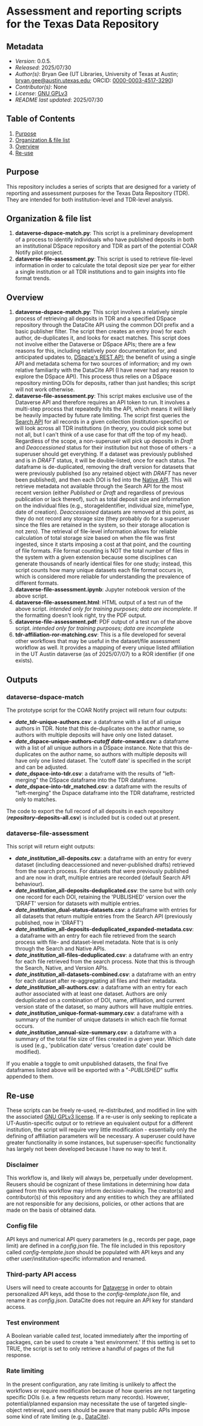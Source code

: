 # Assessment and reporting scripts for the Texas Data Repository

## Metadata
* *Version*: 0.0.5.
* *Released*: 2025/07/30
* *Author(s)*: Bryan Gee (UT Libraries, University of Texas at Austin; bryan.gee@austin.utexas.edu; ORCID: [0000-0003-4517-3290](https://orcid.org/0000-0003-4517-3290))
* *Contributor(s)*: None
* *License*: [GNU GPLv3](https://www.gnu.org/licenses/gpl-3.0.en.html)
* *README last updated*: 2025/07/30

## Table of Contents
1. [Purpose](#purpose)
2. [Organization & file list](#organization--file-list)
3. [Overview](#overview)
4. [Re-use](#re-use)

## Purpose

This repository includes a series of scripts that are designed for a variety of reporting and assessment purposes for the Texas Data Repository (TDR). They are intended for both institution-level and TDR-level analysis.

## Organization & file list
1. **dataverse-dspace-match.py**: This script is a preliminary development of a process to identify individuals who have published deposits in both an institutional DSpace repository and TDR as part of the potential COAR Notify pilot project. 
2. **dataverse-file-assessment.py**: This script is used to retrieve file-level information in order to calculate the total deposit size per year for either a single institution or all TDR institutions and to gain insights into file format trends.

## Overview
1. **dataverse-dspace-match.py**: This script involves a relatively simple process of retrieving all deposits in TDR and a specified DSpace repository through the DataCite API using the common DOI prefix and a basic publisher filter. The script then creates an entry (row) for each author, de-duplicates it, and looks for exact matches. This script does not involve either the Dataverse or DSpace APIs; there are a few reasons for this, including relatively poor documentation for, and anticipated updates to, [DSpace's REST API](https://wiki.lyrasis.org/display/DSDOC5x/REST+API); the benefit of using a single API and metadata schema for two sources of information; and my own relative familiarity with the DataCite API (I have never had any reason to explore the DSpace API). This process thus relies on a DSpace repository minting DOIs for deposits, rather than just handles; this script will not work otherwise.
2. **dataverse-file-assessment.py**: This script makes exclusive use of the Dataverse API and therefore requires an API token to run. It involves a multi-step process that repeatedly hits the API, which means it will likely be heavily impacted by future rate limiting. The script first queries the [Search API](https://guides.dataverse.org/en/latest/api/search.html) for all records in a given collection (institution-specific) or will look across all TDR institutions (in theory, you could pick some but not all, but I can't think of a use case for that off the top of my head). Regardless of the scope, a non-superuser will pick up deposits in *Draft* and *Deaccessioned* status for their institution but not those of others - a superuser should get everything. If a dataset was previously published and is in *DRAFT* status, it will be double-listed, once for each status. The dataframe is de-duplicated, removing the draft version for datasets that were previously published (so any retained object with *DRAFT* has never been published), and then each DOI is fed into the [Native API](https://guides.dataverse.org/en/latest/api/native-api.html). This will retrieve metadata not available through the Search API for the most recent version (either *Published* or *Draft* and regardless of previous publication or lack thereof), such as total deposit size and information on the individual files (e.g., storageIdentifier, individual size, mimeType, date of creation). *Deaccessioned* datasets are removed at this point, as they do not record any storage size (they probably do for a superuser since the files are retained in the system, so their storage allocation is not zero). The retrieval of file-level information allows for reliable calculation of total storage size based on when the file was first ingested, since it starts imposing a cost at that point, and the counting of file formats. File format counting is NOT the total number of files in the system with a given extension because some disciplines can generate thousands of nearly identical files for one study; instead, this script counts how many unique datasets each file format occurs in, which is considered more reliable for understanding the prevalence of different formats.
3. **dataverse-file-assessment.ipynb**: Jupyter notebook version of the above script.
4. **dataverse-file-assessment.html**: HTML output of a test run of the above script. *intended only for training purposes; data are incomplete*. If the formatting doesn't look right, try the PDF output.
5. **dataverse-file-assessment.pdf**: PDF output of a test run of the above script. *intended only for training purposes; data are incomplete*
6. **tdr-affiliation-ror-matching.csv**: This is a file developed for several other workflows that may be useful in the dataset/file assessment workflow as well. It provides a mapping of every unique listed affiliation in the UT Austin dataverse (as of 2025/07/07) to a ROR identifier (if one exists).

## Outputs
### dataverse-dspace-match
The prototype script for the COAR Notify project will return four outputs:
* ***date*_tdr-unique-authors.csv**: a dataframe with a list of all unique authors in TDR. Note that this de-duplicates on the author name, so authors with multiple deposits will have only one listed dataset. 
* ***date*_dspace-unique-authors-*cutoff date*-onward.csv**: a dataframe with a list of all unique authors in a DSpace instance. Note that this de-duplicates on the author name, so authors with multiple deposits will have only one listed dataset. The 'cutoff date' is specified in the script and can be adjusted.
* ***date*_dspace-into-tdr.csv**: a dataframe with the results of "left-merging" the DSpace dataframe into the TDR dataframe.
* ***date*_dspace-into-tdr_matched.csv**: a dataframe with the results of "left-merging" the Dspace dataframe into the TDR dataframe, restricted only to matches.

The code to export the full record of all deposits in each repository (***repository*-deposits-all.csv**) is included but is coded out at present. 

### dataverse-file-assessment
This script will return eight outputs:
* ***date*_*institution*_all-deposits.csv**: a dataframe with an entry for every dataset (including deaccessioned and never-published drafts) retrieved from the search process. For datasets that were previously published and are now in draft, multiple entries are recorded (default Search API behaviour). 
* ***date*_*institution*_all-deposits-deduplicated.csv**: the same but with only one record for each DOI, retaining the 'PUBLISHED' version over the 'DRAFT' version for datasets with multiple entries.
* ***date*_*institution*_dual-status-datasets.csv**: a dataframe with entries for all datasets that return multiple entries from the Search API (previously published, now in 'DRAFT')
* ***date*_*institution*_all-deposits-deduplicated_expanded-metadata.csv**: a dataframe with an entry for each file retrieved from the search process with file- and dataset-level metadata. Note that is is only through the Search and Native APIs.
* ***date*_*institution*_all-files-deduplicated.csv**: a dataframe with an entry for each file retrieved from the search process. Note that this is through the Search, Native, and Version APIs.
* ***date*_*institution*_all-datasets-combined.csv**: a dataframe with an entry for each dataset after re-aggregating all files and their metadata.
* ***date*_*institution*_all-authors.csv**: a dataframe with an entry for each author associated with at least one dataset. Authors are only deduplicated on a combination of DOI, name, affiliation, and current version state of the dataset, so many authors will have multiple entries.
* ***date*_*institution*_unique-format-summary.csv**: a dataframe with a summary of the number of unique datasets in which each file format occurs.
* ***date*_*institution*_annual-size-summary.csv**: a dataframe with a summary of the total file size of files created in a given year. Which date is used (e.g., 'publication date' versus 'creation date' could be modified).

If you enable a toggle to omit unpublished datasets, the final five dataframes listed above will be exported with a "-*PUBLISHED*" suffix appended to them.

## Re-use
These scripts can be freely re-used, re-distributed, and modified in line with the associated [GNU GPLv3 license](https://www.gnu.org/licenses/gpl-3.0.en.html). If a re-user is only seeking to replicate a UT-Austin-specific output or to retrieve an equivalent output for a different institution, the script will require very little modification - essentially only the defining of affiliation parameters will be necessary. A superuser could have greater functionality in some instances, but superuser-specific functionality has largely not been developed because I have no way to test it.

### Disclaimer
This workflow is, and likely will always be, perpetually under development. Reusers should be cognizant of these limitations in determining how data gained from this workflow may inform decision-making. The creator(s) and contributor(s) of this repository and any entities to which they are affiliated are not responsible for any decisions, policies, or other actions that are made on the basis of obtained data.

### Config file
API keys and numerical API query parameters (e.g., records per page, page limit) are defined in a *config.json* file. The file included in this repository called *config-template.json* should be populated with API keys and any other user/institution-specific information and renamed. 

### Third-party API access
Users will need to create accounts for [Dataverse](https://guides.dataverse.org/en/latest/api/auth.html) in order to obtain personalized API keys, add those to the *config-template.json* file, and rename it as *config.json*. DataCite does not require an API key for standard access. 

### Test environment
A Boolean variable called *test*, located immediately after the importing of packages, can be used to create a 'test environment.' If this setting is set to TRUE, the script is set to only retrieve a handful of pages of the full response. 

### Rate limiting
In the present configuration, any rate limiting is unlikely to affect the workflows or require modification because of how queries are not targeting specific DOIs (i.e. a few requests return many records). However, potential/planned expansion may necessitate the use of targeted single-object retrieval, and users should be aware that many public APIs impose some kind of rate limiting (e.g., [DataCite](https://support.datacite.org/docs/is-there-a-rate-limit-for-making-requests-against-the-datacite-apis)). 